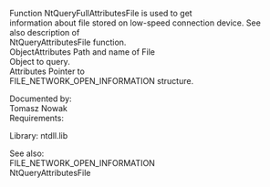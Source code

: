 Function NtQueryFullAttributesFile is used to get \
information about file stored on low\-speed connection device. See \
also description of \
NtQueryAttributesFile function. \
ObjectAttributes Path and name of File \
Object to query. \
Attributes Pointer to \
FILE\_NETWORK\_OPEN\_INFORMATION structure.

Documented by: \
Tomasz Nowak \
Requirements:

Library: ntdll.lib

See also: \
FILE\_NETWORK\_OPEN\_INFORMATION \
NtQueryAttributesFile
